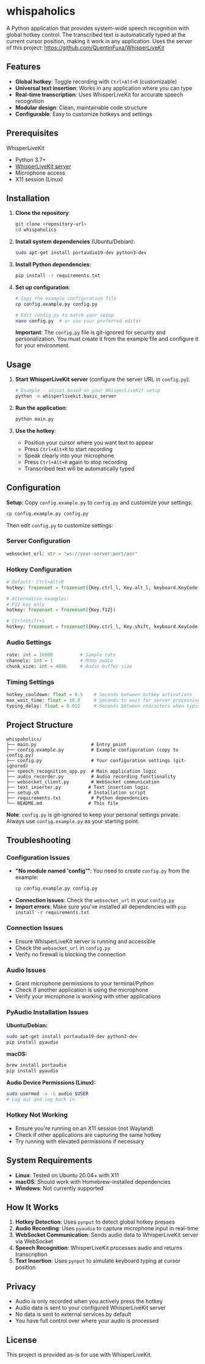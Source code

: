 # whispaholics

A Python application that provides system-wide speech recognition with global hotkey control. The transcribed text is automatically typed at the current cursor position, making it work in any application.
Uses the server of this project: https://github.com/QuentinFuxa/WhisperLiveKit

## Features

- **Global hotkey**: Toggle recording with `Ctrl+Alt+R` (customizable)
- **Universal text insertion**: Works in any application where you can type
- **Real-time transcription**: Uses WhisperLiveKit for accurate speech recognition
- **Modular design**: Clean, maintainable code structure
- **Configurable**: Easy to customize hotkeys and settings

## Prerequisites
WhisperLiveKit
- Python 3.7+
- [WhisperLiveKit server](https://github.com/QuentinFuxa/WhisperLiveKit)
- Microphone access
- X11 session (Linux)

## Installation

1. **Clone the repository**:
   ```bash
   git clone <repository-url>
   cd whispaholics
   ```

2. **Install system dependencies** (Ubuntu/Debian):
   ```bash
   sudo apt-get install portaudio19-dev python3-dev
   ```

3. **Install Python dependencies**:
   ```bash
   pip install -r requirements.txt
   ```

4. **Set up configuration**:
   ```bash
   # Copy the example configuration file
   cp config.example.py config.py
   
   # Edit config.py to match your setup
   nano config.py  # or use your preferred editor
   ```
   
   **Important**: The `config.py` file is git-ignored for security and personalization. You must create it from the example file and configure it for your environment.

## Usage

1. **Start WhisperLiveKit server** (configure the server URL in `config.py`):
   ```bash
   # Example - adjust based on your WhisperLiveKit setup
   python -m whisperlivekit.basic_server
   ```

2. **Run the application**:
   ```bash
   python main.py
   ```

3. **Use the hotkey**:
   - Position your cursor where you want text to appear
   - Press `Ctrl+Alt+R` to start recording
   - Speak clearly into your microphone
   - Press `Ctrl+Alt+R` again to stop recording
   - Transcribed text will be automatically typed

## Configuration

**Setup**: Copy `config.example.py` to `config.py` and customize your settings:

```bash
cp config.example.py config.py
```

Then edit `config.py` to customize settings:

### Server Configuration
```python
websocket_url: str = "ws://your-server:port/asr"
```

### Hotkey Configuration
```python
# Default: Ctrl+Alt+R
hotkey: frozenset = frozenset({Key.ctrl_l, Key.alt_l, keyboard.KeyCode.from_char('r')})

# Alternative examples:
# F12 key only
hotkey: frozenset = frozenset({Key.f12})

# Ctrl+Shift+S
hotkey: frozenset = frozenset({Key.ctrl_l, Key.shift, keyboard.KeyCode.from_char('s')})
```

### Audio Settings
```python
rate: int = 16000          # Sample rate
channels: int = 1          # Mono audio
chunk_size: int = 4096     # Audio buffer size
```

### Timing Settings
```python
hotkey_cooldown: float = 0.5    # Seconds between hotkey activations
max_wait_time: float = 10.0     # Seconds to wait for server processing
typing_delay: float = 0.015     # Seconds between characters when typing
```

## Project Structure

```
whispaholics/
├── main.py                    # Entry point
├── config.example.py          # Example configuration (copy to config.py)
├── config.py                  # Your configuration settings (git-ignored)
├── speech_recognition_app.py  # Main application logic
├── audio_recorder.py          # Audio recording functionality
├── websocket_client.py        # WebSocket communication
├── text_inserter.py          # Text insertion logic
├── setup.sh                  # Installation script
├── requirements.txt           # Python dependencies
└── README.md                 # This file
```

**Note**: `config.py` is git-ignored to keep your personal settings private. Always use `config.example.py` as your starting point.

## Troubleshooting

### Configuration Issues
- **"No module named 'config'"**: You need to create `config.py` from the example:
  ```bash
  cp config.example.py config.py
  ```
- **Connection issues**: Check the `websocket_url` in your `config.py`
- **Import errors**: Make sure you've installed all dependencies with `pip install -r requirements.txt`

### Connection Issues
- Ensure WhisperLiveKit server is running and accessible
- Check the `websocket_url` in `config.py`
- Verify no firewall is blocking the connection

### Audio Issues
- Grant microphone permissions to your terminal/Python
- Check if another application is using the microphone
- Verify your microphone is working with other applications

### PyAudio Installation Issues

**Ubuntu/Debian:**
```bash
sudo apt-get install portaudio19-dev python3-dev
pip install pyaudio
```

**macOS:**
```bash
brew install portaudio
pip install pyaudio
```

**Audio Device Permissions (Linux):**
```bash
sudo usermod -a -G audio $USER
# Log out and log back in
```

### Hotkey Not Working
- Ensure you're running on an X11 session (not Wayland)
- Check if other applications are capturing the same hotkey
- Try running with elevated permissions if necessary

## System Requirements

- **Linux**: Tested on Ubuntu 20.04+ with X11
- **macOS**: Should work with Homebrew-installed dependencies
- **Windows**: Not currently supported

## How It Works

1. **Hotkey Detection**: Uses `pynput` to detect global hotkey presses
2. **Audio Recording**: Uses `pyaudio` to capture microphone input in real-time
3. **WebSocket Communication**: Sends audio data to WhisperLiveKit server via WebSocket
4. **Speech Recognition**: WhisperLiveKit processes audio and returns transcription
5. **Text Insertion**: Uses `pynput` to simulate keyboard typing at cursor position

## Privacy

- Audio is only recorded when you actively press the hotkey
- Audio data is sent to your configured WhisperLiveKit server
- No data is sent to external services by default
- You have full control over where your audio is processed

## License

This project is provided as-is for use with WhisperLiveKit.
